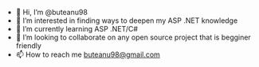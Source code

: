 - 👋 Hi, I’m @buteanu98
- 👀 I’m interested in finding ways to deepen my ASP .NET knowledge
- 🌱 I’m currently learning ASP .NET/C#
- 💞️ I’m looking to collaborate on any open source project that is begginer friendly
- 📫 How to reach me buteanu98@gmail.com

